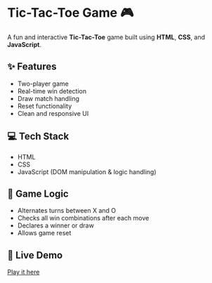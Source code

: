 # Tic-Tac-Toe Game 🎮

A fun and interactive **Tic-Tac-Toe** game built using **HTML**, **CSS**, and **JavaScript**.

## ✨ Features
- Two-player game
- Real-time win detection
- Draw match handling
- Reset functionality
- Clean and responsive UI

## 💻 Tech Stack
- HTML
- CSS
- JavaScript (DOM manipulation & logic handling)


## 🧠 Game Logic
- Alternates turns between X and O
- Checks all win combinations after each move
- Declares a winner or draw
- Allows game reset

## 🚀 Live Demo
[Play it here](https://fun-tic-tac-toe-games.netlify.app/)


